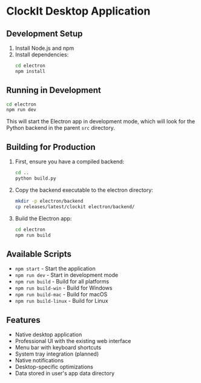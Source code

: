 # ClockIt Desktop Application

## Development Setup

1. Install Node.js and npm
2. Install dependencies:
   ```bash
   cd electron
   npm install
   ```

## Running in Development

```bash
cd electron
npm run dev
```

This will start the Electron app in development mode, which will look for the Python backend in the parent `src` directory.

## Building for Production

1. First, ensure you have a compiled backend:
   ```bash
   cd ..
   python build.py
   ```

2. Copy the backend executable to the electron directory:
   ```bash
   mkdir -p electron/backend
   cp releases/latest/clockit electron/backend/
   ```

3. Build the Electron app:
   ```bash
   cd electron
   npm run build
   ```

## Available Scripts

- `npm start` - Start the application
- `npm run dev` - Start in development mode
- `npm run build` - Build for all platforms
- `npm run build-win` - Build for Windows
- `npm run build-mac` - Build for macOS
- `npm run build-linux` - Build for Linux

## Features

- Native desktop application
- Professional UI with the existing web interface
- Menu bar with keyboard shortcuts
- System tray integration (planned)
- Native notifications
- Desktop-specific optimizations
- Data stored in user's app data directory
